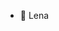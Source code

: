- 👋 Lena

<!---
X14O/X14O is a ✨ special ✨ repository because its `README.md` (this file) appears on your GitHub profile.
You can click the Preview link to take a look at your changes.
--->
